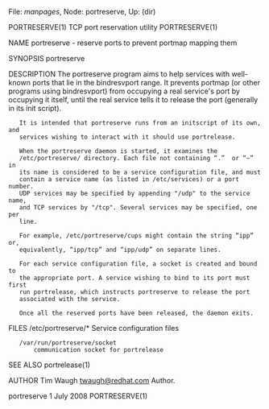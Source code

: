 File: *manpages*,  Node: portreserve,  Up: (dir)

PORTRESERVE(1)           TCP port reservation utility           PORTRESERVE(1)



NAME
       portreserve - reserve ports to prevent portmap mapping them

SYNOPSIS
       portreserve

DESCRIPTION
       The portreserve program aims to help services with well-known ports
       that lie in the bindresvport range. It prevents portmap (or other
       programs using bindresvport) from occupying a real service's port by
       occupying it itself, until the real service tells it to release the
       port (generally in its init script).

       It is intended that portreserve runs from an initscript of its own, and
       services wishing to interact with it should use portrelease.

       When the portreserve daemon is started, it examines the
       /etc/portreserve/ directory. Each file not containing “.”  or “~” in
       its name is considered to be a service configuration file, and must
       contain a service name (as listed in /etc/services) or a port number.
       UDP services may be specified by appending "/udp" to the service name,
       and TCP services by "/tcp". Several services may be specified, one per
       line.

       For example, /etc/portreserve/cups might contain the string “ipp” or,
       equivalently, “ipp/tcp” and “ipp/udp” on separate lines.

       For each service configuration file, a socket is created and bound to
       the appropriate port. A service wishing to bind to its port must first
       run portrelease, which instructs portreserve to release the port
       associated with the service.

       Once all the reserved ports have been released, the daemon exits.

FILES
       /etc/portreserve/*
           Service configuration files

       /var/run/portreserve/socket
           communication socket for portrelease

SEE ALSO
       portrelease(1)

AUTHOR
       Tim Waugh <twaugh@redhat.com>
           Author.



portreserve                       1 July 2008                   PORTRESERVE(1)
